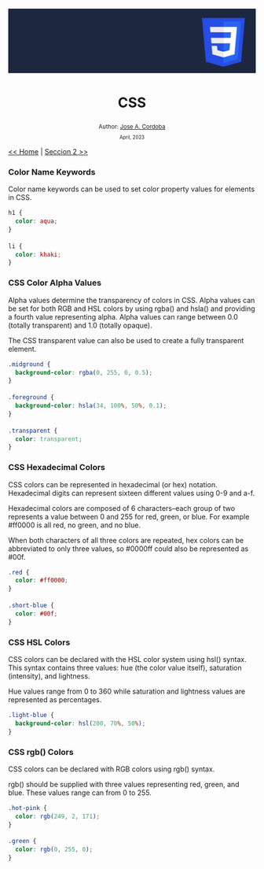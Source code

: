 <div align="center">


![Day 5](./images/banners/css.png)

  <h1> CSS </h1>
  

  <sub>Author:
  <a href="" target="_blank">Jose A. Cordoba</a><br>
  <small> April, 2023</small>
  </sub>
</div>

[<< Home](https://github.com/josemek098dev/001-Docs-web-development/blob/master/README.md) | [Seccion 2 >>](https://github.com/josemek098dev/001-Docs-web-development/blob/master/02-Fronted/01.2-HTML_Tables.md)

### Color Name Keywords
Color name keywords can be used to set color property values for elements in CSS.

```css
h1 {
  color: aqua;
}

li {
  color: khaki;
}
```

### CSS Color Alpha Values
Alpha values determine the transparency of colors in CSS. Alpha values can be set for both RGB and HSL colors by using rgba() and hsla() and providing a fourth value representing alpha. Alpha values can range between 0.0 (totally transparent) and 1.0 (totally opaque).

The CSS transparent value can also be used to create a fully transparent element.

```css
.midground {
  background-color: rgba(0, 255, 0, 0.5);
}

.foreground {
  background-color: hsla(34, 100%, 50%, 0.1);
}

.transparent {
  color: transparent;
}
```

### CSS Hexadecimal Colors
CSS colors can be represented in hexadecimal (or hex) notation. Hexadecimal digits can represent sixteen different values using 0-9 and a-f.

Hexadecimal colors are composed of 6 characters–each group of two represents a value between 0 and 255 for red, green, or blue. For example #ff0000 is all red, no green, and no blue.

When both characters of all three colors are repeated, hex colors can be abbreviated to only three values, so #0000ff could also be represented as #00f.

```css
.red {
  color: #ff0000;
}

.short-blue {
  color: #00f;
}
```

### CSS HSL Colors
CSS colors can be declared with the HSL color system using hsl() syntax. This syntax contains three values: hue (the color value itself), saturation (intensity), and lightness.

Hue values range from 0 to 360 while saturation and lightness values are represented as percentages.

```css
.light-blue {
  background-color: hsl(200, 70%, 50%);
}
```
### CSS rgb() Colors
CSS colors can be declared with RGB colors using rgb() syntax.

rgb() should be supplied with three values representing red, green, and blue. These values range can from 0 to 255.

```css
.hot-pink {
  color: rgb(249, 2, 171);
}

.green {
  color: rgb(0, 255, 0);
}
```